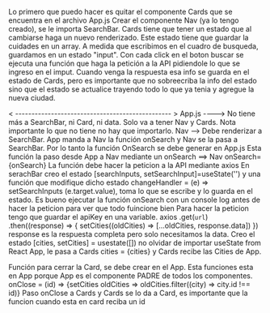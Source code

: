Lo primero que puedo hacer es quitar el componente Cards que se encuentra en el archivo App.js
Crear el componente Nav (ya lo tengo creado), se le importa SearchBar.
Cards tiene que tener un estado que al cambiarse haga un nuevo renderizado.
Este estado tiene que guardar la cuidades en un array.
A medida que escribimos en el cuadro de busqueda, guardamos en un estado "input".
Con cada click en el boton buscar se ejecuta una función que haga la petición a la API pidiendole lo que se ingreso en el imput.
Cuando venga la respuesta esa info se guarda en el estado de Cards, pero es importante que no sobreecriba la info del estado sino que el estado se actualice trayendo todo lo que ya tenia y agregue la nueva ciudad.

< ------------------------------------------------ >
App.js ----> No tiene más a SearchBar, ni Card, ni data. Solo va a tener Nav y Cards. Nota importante lo que no tiene no hay que importarlo.
Nav --> Debe renderizar a SearchBar. App manda a Nav la función onSearch y Nav se la pasa a SearchBar.
<SearchBar onSearch={OnSearch}></onSearch>
Por lo tanto la función OnSearch se debe generar en App.js
Esta función la paso desde App a Nav mediante un onSearch ==> Nav onSearch={onSearch}
La función debe hacer la peticion a la API mediante axios
En serachBar creo el estado [searchInputs, setSearchInput]=useState('')
y una función que modifique dicho estado changeHandler = (e) => setSearchInputs (e.target.value), toma lo que se escribe y lo guarda en el estado.
Es bueno ejecutar la función onSearch con un console log antes de hacer la peticion para ver que todo fuincione bien
Para hacer la peticion tengo que guardar el apiKey en una variable.
axios
.get(`url`)
.then((response) => {
    setCities((oldCities) => [...oldCities, response.data])
}) response es la respuesta completa pero solo necesitamos la data.
Creo el estado [cities, setCities] = usestate([]) no olvidar de importar useState from React
App, le pasa a Cards cities = {cities} y Cards recibe las Cities de App.

Función para cerrar la Card, se debe crear en el App.
Esta funciones esta en App porque App es el componente PADRE de todos los componentes.
onClose = (id) => {setCities oldCities => oldCities.filter((city) => city.id !== id)}
Paso onClose a Cards y Cards se lo da a Card, es importante que la funcion cuando esta en card reciba un id
